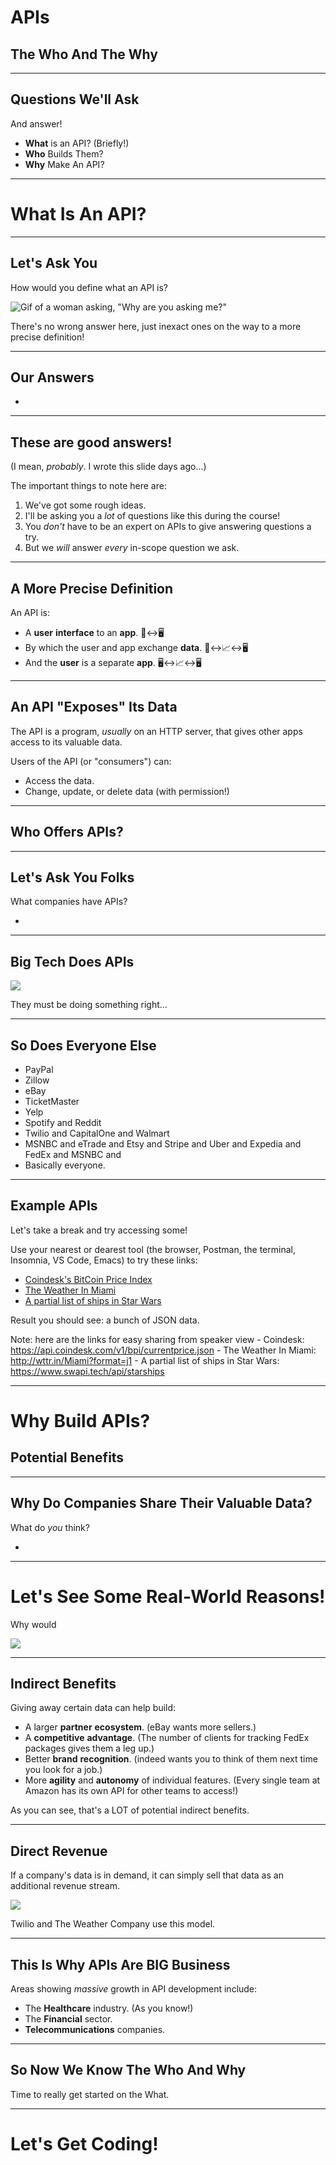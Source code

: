 <!-- splash-page -->

# APIs

## The Who And The Why

---

## Questions We'll Ask

And answer!

- **What** is an API? (Briefly!)
- **Who** Builds Them?
- **Why** Make An API?

---

<!-- splash-page -->

# What Is An API?

---
## Let's Ask You

How would you define what an API is?

![Gif of a woman asking, "Why are you asking me?"](./assets/images/why-are-you-asking-me.gif)

There's no wrong answer here, just inexact ones on the way to a more precise definition!

---

## Our Answers

- 

---

## These are good answers!

(I mean, _probably_. I wrote this slide days ago...)

The important things to note here are:

<!-- incremental-list -->
1. We've got some rough ideas.
2. I'll be asking you a _lot_ of questions like this during the course!
3. You _don't_ have to be an expert on APIs to give answering questions a try.
4. But we _will_ answer _every_ in-scope question we ask.

---

## A More Precise Definition

An API is:

<!-- incremental-list -->

- A **user** **interface** to an **app**. 🙋↔🖥
- By which the user and app exchange **data**. 🙋↔📈↔🖥
- And the **user** is a separate **app**. 🖥↔📈↔🖥

---

## An API "Exposes" Its Data

The API is a program, _usually_ on an HTTP server, that gives other apps access to its valuable data.

Users  of the API (or "consumers") can:

- Access the data.
- Change, update, or delete data (with permission!)

---

<!-- splash-page -->

## Who Offers APIs?

---

## Let's Ask You Folks

What companies have APIs?

- 

---

## Big Tech Does APIs

![](./assets/images/mamaa.jpg)

They must be doing something right...

---

## So Does Everyone Else

<!-- incremental-list -->

- PayPal
- Zillow
- eBay
- TicketMaster
- Yelp
- Spotify and Reddit
- Twilio and CapitalOne and Walmart
- MSNBC and eTrade and Etsy and Stripe and Uber and Expedia and FedEx and MSNBC and
- Basically everyone.

---
## Example APIs

Let's take a break and try accessing some!

Use your nearest or dearest tool (the browser, Postman, the terminal, Insomnia, VS Code, Emacs) to try these links:

- [Coindesk's BitCoin Price Index](https://api.coindesk.com/v1/bpi/currentprice.json)
- [The Weather In Miami](http://wttr.in/Miami?format=j1)
- [A partial list of ships in Star Wars](https://www.swapi.tech/api/starships)

Result you should see: a bunch of JSON data.

Note: here are the links for easy sharing from speaker view - Coindesk: https://api.coindesk.com/v1/bpi/currentprice.json - The Weather In Miami: http://wttr.in/Miami?format=j1 - A partial list of ships in Star Wars: https://www.swapi.tech/api/starships

---

<!-- splash-page -->

# Why Build APIs?

## Potential Benefits 

---

## Why Do Companies Share Their Valuable Data?

What do _you_ think?

- 

---

# Let's See Some Real-World Reasons!

Why would 

![](./assets/images/why.gif)

---

## Indirect Benefits

Giving away certain data can help build:

- A larger **partner** **ecosystem**. (eBay wants more sellers.)
- A **competitive** **advantage**. (The number of clients for tracking FedEx packages gives them a leg up.)
- Better **brand** **recognition**. (indeed wants you to think of them next time you look for a job.)
- More **agility** and **autonomy** of individual features. (Every single team at Amazon has its own API for other teams to access!)

As you can see, that's a LOT of potential indirect benefits.<!-- .element: class="fragment" -->

---

## Direct Revenue

If a company's data is in demand, it can simply sell that data as an additional revenue stream.

![](./assets/images/your-data-is-valuable.gif)

Twilio and The Weather Company use this model.

---

## This Is Why APIs Are BIG Business

<!-- incremental-list -->

Areas showing _massive_ growth in API development include:

- The **Healthcare** industry. (As you know!)
- The **Financial** sector.
- **Telecommunications** companies.

---

## So Now We Know The Who And Why

Time to really get started on the What.

---

<!-- ending-splash-page -->

# Let's Get Coding!
